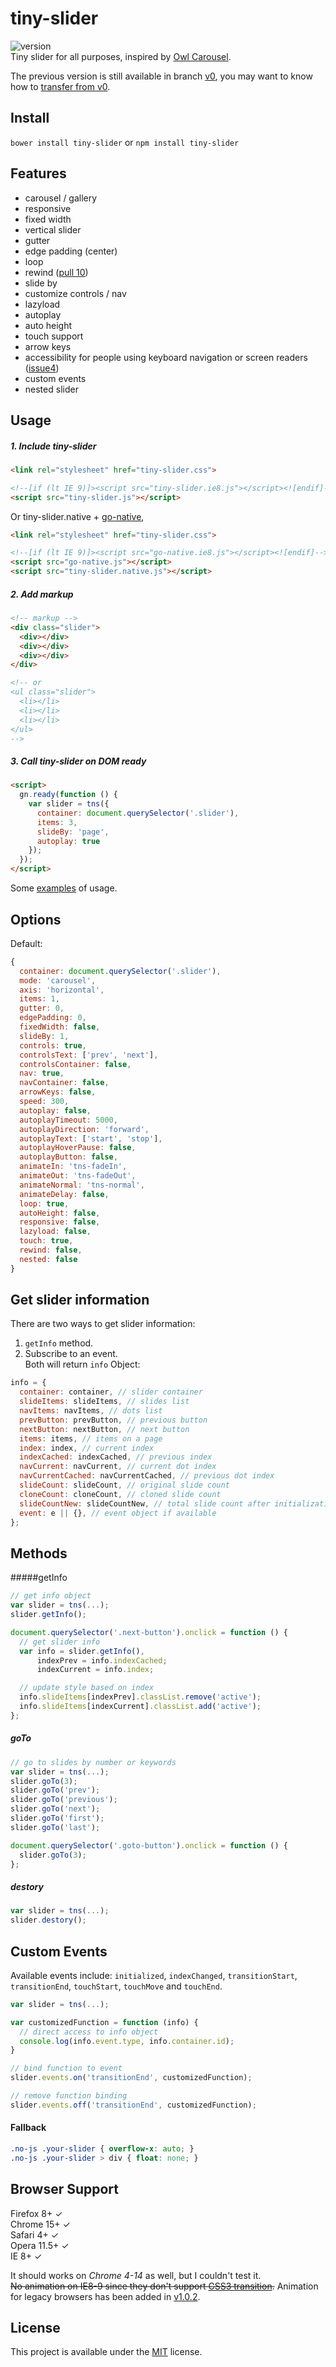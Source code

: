 # tiny-slider
![version](https://img.shields.io/badge/Version-1.1.0-green.svg)   
Tiny slider for all purposes, inspired by [Owl Carousel](http://owlcarousel.owlgraphic.com/).   
<!-- [demo](http://creatiointl.org/william/tiny-slider/v1-new/demo/)    -->
The previous version is still available in branch [v0](https://github.com/ganlanyuan/tiny-slider/tree/v0), you may want to know how to [transfer from v0](transfer.md).

## Install
`bower install tiny-slider` or `npm install tiny-slider`

## Features
- carousel / gallery
- responsive
- fixed width
- vertical slider
- gutter
- edge padding (center)
- loop
- rewind ([pull 10](https://github.com/ganlanyuan/tiny-slider/pull/10))
- slide by
- customize controls / nav
- lazyload
- autoplay
- auto height
- touch support
- arrow keys
- accessibility for people using keyboard navigation or screen readers ([issue4](https://github.com/ganlanyuan/tiny-slider/issues/4))
- custom events
- nested slider

## Usage
##### 1. Include tiny-slider
```html
<link rel="stylesheet" href="tiny-slider.css">

<!--[if (lt IE 9)]><script src="tiny-slider.ie8.js"></script><![endif]-->
<script src="tiny-slider.js"></script>
```
Or tiny-slider.native + [go-native](https://github.com/ganlanyuan/go-native),
```html
<link rel="stylesheet" href="tiny-slider.css">

<!--[if (lt IE 9)]><script src="go-native.ie8.js"></script><![endif]-->
<script src="go-native.js"></script>
<script src="tiny-slider.native.js"></script>
```
##### 2. Add markup
```html
<!-- markup -->
<div class="slider">
  <div></div>
  <div></div>
  <div></div>
</div>

<!-- or 
<ul class="slider">
  <li></li>
  <li></li>
  <li></li>
</ul> 
-->
```
##### 3. Call tiny-slider on DOM ready
```html
<script>
  gn.ready(function () {
    var slider = tns({
      container: document.querySelector('.slider'),
      items: 3,
      slideBy: 'page',
      autoplay: true
    });
  });
</script>
```
Some [examples](examples.md) of usage.  

## Options
Default:
```javascript
{
  container: document.querySelector('.slider'),
  mode: 'carousel',
  axis: 'horizontal',
  items: 1,
  gutter: 0,
  edgePadding: 0,
  fixedWidth: false,
  slideBy: 1,
  controls: true,
  controlsText: ['prev', 'next'],
  controlsContainer: false,
  nav: true,
  navContainer: false,
  arrowKeys: false,
  speed: 300,
  autoplay: false,
  autoplayTimeout: 5000,
  autoplayDirection: 'forward',
  autoplayText: ['start', 'stop'],
  autoplayHoverPause: false,
  autoplayButton: false,
  animateIn: 'tns-fadeIn',
  animateOut: 'tns-fadeOut',
  animateNormal: 'tns-normal',
  animateDelay: false,
  loop: true,
  autoHeight: false,
  responsive: false,
  lazyload: false,
  touch: true,
  rewind: false,
  nested: false
}
```
## Get slider information
There are two ways to get slider information:   
1. `getInfo` method.   
2. Subscribe to an event.   
Both will return `info` Object:
```javascript
info = {
  container: container, // slider container
  slideItems: slideItems, // slides list
  navItems: navItems, // dots list
  prevButton: prevButton, // previous button
  nextButton: nextButton, // next button
  items: items, // items on a page
  index: index, // current index
  indexCached: indexCached, // previous index
  navCurrent: navCurrent, // current dot index
  navCurrentCached: navCurrentCached, // previous dot index
  slideCount: slideCount, // original slide count
  cloneCount: cloneCount, // cloned slide count
  slideCountNew: slideCountNew, // total slide count after initialization
  event: e || {}, // event object if available
};
```

## Methods
#####getInfo
```javascript
// get info object
var slider = tns(...);
slider.getInfo();

document.querySelector('.next-button').onclick = function () {
  // get slider info
  var info = slider.getInfo(),
      indexPrev = info.indexCached;
      indexCurrent = info.index;

  // update style based on index
  info.slideItems[indexPrev].classList.remove('active');
  info.slideItems[indexCurrent].classList.add('active');
};
```

##### goTo
```javascript
// go to slides by number or keywords
var slider = tns(...);
slider.goTo(3);
slider.goTo('prev');
slider.goTo('previous');
slider.goTo('next');
slider.goTo('first');
slider.goTo('last');

document.querySelector('.goto-button').onclick = function () {
  slider.goTo(3);
};
```

##### destory
```javascript
var slider = tns(...);
slider.destory();
```
## Custom Events
Available events include: `initialized`, `indexChanged`, `transitionStart`, `transitionEnd`, `touchStart`, `touchMove` and `touchEnd`.
```javascript
var slider = tns(...);

var customizedFunction = function (info) {
  // direct access to info object
  console.log(info.event.type, info.container.id);
}

// bind function to event
slider.events.on('transitionEnd', customizedFunction);

// remove function binding
slider.events.off('transitionEnd', customizedFunction);
```
#### Fallback
```css
.no-js .your-slider { overflow-x: auto; }
.no-js .your-slider > div { float: none; }
```

## Browser Support
Firefox 8+ ✓  
Chrome 15+ ✓  
Safari 4+ ✓  
Opera 11.5+ ✓  
IE 8+ ✓  

It should works on _Chrome 4-14_ as well, but I couldn't test it.  
<del>No animation on IE8-9 since they don't support [CSS3 transition](https://developer.mozilla.org/en-US/docs/Web/CSS/CSS_Transitions/Using_CSS_transitions).</del> Animation for legacy browsers has been added in [v1.0.2](https://github.com/ganlanyuan/tiny-slider/releases/tag/v1.0.2).

## License
This project is available under the [MIT](https://opensource.org/licenses/mit-license.php) license.  
